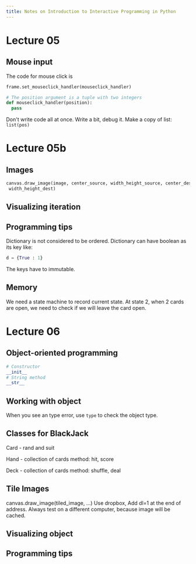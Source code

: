 ```yaml
---
title: Notes on Introduction to Interactive Programming in Python
---
```


# Lecture 05

## Mouse input

The code for mouse click is
```python
frame.set_mouseclick_handler(mouseclick_handler)

# The position argument is a tuple with two integers
def mouseclick_handler(position):
  pass
```

Don't write code all at once. Write a bit, debug it.
Make a copy of list: `list(pos)`

# Lecture 05b

## Images

```python
canvas.draw_image(image, center_source, width_height_source, center_dest,
 width_height_dest)
```

## Visualizing iteration

## Programming tips

Dictionary is not considered to be ordered.
Dictionary can have boolean as its key like:
```python
d = {True : 1}
```
The keys have to immutable.

## Memory

We need a state machine to record current state.
At state 2, when 2 cards are open, we need to check if we will leave the card
open.

# Lecture 06

## Object-oriented programming

```python
# Constructor
__init__
# String method
__str__
```

## Working with object
When you see an type error, use `type` to check the object type.

## Classes for BlackJack

Card - rand and suit

Hand - collection of cards
method: hit, score

Deck - collection of cards
method: shuffle, deal

## Tile Images

canvas.draw_image(tiled_image, ...)
Use dropbox, Add dl=1 at the end of address.
Always test on a different computer, because image will be cached.

## Visualizing object
## Programming tips

